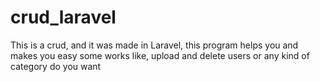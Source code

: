 # crud_laravel
This is a crud, and it was made in Laravel, this program helps you and makes you easy some works like, upload and delete users or any kind of category do you want
